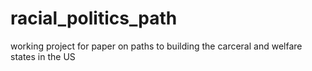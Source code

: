 # racial_politics_path
working project for paper on paths to building the carceral and welfare states in the US
